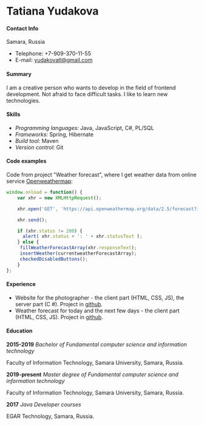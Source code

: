 # Tatiana Yudakova
#### Contact Info

Samara, Russia
* Telephone: +7-909-370-11-55
* E-mail: yudakovatl@gmail.com

#### Summary

I am a creative person who wants to develop in the field of frontend development. Not afraid to face difficult tasks. I like to learn new technologies.

#### Skills

* *Programming languages:* Java, JavaScript, C#, PL/SQL
* *Frameworks:* Spring, Hibernate
* *Build tool:* Maven
* *Version control:* Git

#### Code examples

Code from project "Weather forecast", where I get weather data from online service [Openweathermap](https://openweathermap.org/):
```javascript
window.onload = function() {
	var xhr = new XMLHttpRequest();

	xhr.open('GET', 'https://api.openweathermap.org/data/2.5/forecast?id=499099&units=metric&lang=ru&appid=22d697eb938c6d57b2a4ec8f405bcf84', false);

	xhr.send();

	if (xhr.status != 200) {
	  alert( xhr.status + ': ' + xhr.statusText );
	} else {
	 fillWeatherForecastArray(xhr.responseText);
	 insertWeather(currentweatherForecastArray);
	 checkedDisabledButtons();
	}
};
```

#### Experience

* Website for the photographer - the client part (HTML, CSS, JS), the server part (C #). Project in [github](https://github.com/TatianaYudakova/photocards).
* Weather forecast for today and the next few days - the client part (HTML, CSS, JS). Project in [github](https://github.com/TatianaYudakova/weather-forecast).

#### Education

**2015-2019**  *Bachelor of Fundamental computer science and information technology*

Faculty of Information Technology, Samara University, Samara, Russia.

**2019-present** *Master degree of Fundamental computer science and information technology*

Faculty of Information Technology, Samara University, Samara, Russia.

**2017** *Java Developer courses*

EGAR Technology, Samara, Russia.
